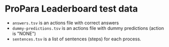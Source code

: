 # ProPara Leaderboard test data

* `answers.tsv` is an actions file with correct answers
* `dummy-predictions.tsv` is an actions file with dummy predictions (action is "NONE") 
* `sentences.tsv` is a list of sentences (steps) for each process.
